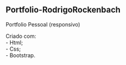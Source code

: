 ## Portfolio-RodrigoRockenbach

Portfolio Pessoal (responsivo)

<div>
  Criado com:
  <br>- Html;
  <br>- Css;
  <br>- Bootstrap.
</div>
